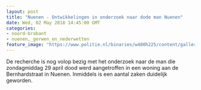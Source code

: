 ```yaml
---
layout: post
title: "Nuenen - Ontwikkelingen in onderzoek naar dode man Nuenen"
date: Wed, 02 May 2018 14:45:00 GMT
categories: 
- noord-brabant 
- nuenen,_gerwen_en_nederwetten 
feature_image: "https://www.politie.nl/binaries/w400h225/content/gallery/politie/nieuws/2018/mei/09-ob/nuenen11.jpg"
---
```


De recherche is nog volop bezig met het onderzoek naar de man die zondagmiddag 29 april dood werd aangetroffen in een woning aan de Bernhardstraat in Nuenen. Inmiddels is een aantal zaken duidelijk geworden.
